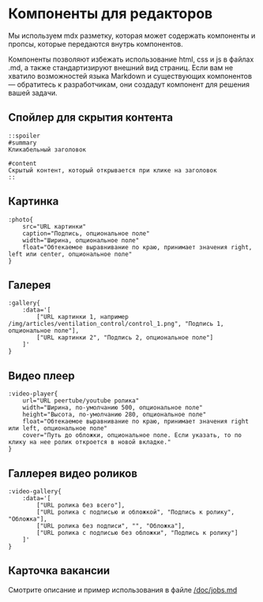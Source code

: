# Компоненты для редакторов

Мы используем mdx разметку, которая может содержать компоненты и пропсы, которые передаются внутрь компонентов.

Компоненты позволяют избежать использование html, css и js в файлах .md, а также стандартизируют внешний вид страниц. Если вам не хватило возможностей языка Markdown и существующих компонентов — обратитесь к разработчикам, они создадут компонент для решения вашей задачи.

## Спойлер для скрытия контента

```
::spoiler
#summary
Кликабельный заголовок

#content
Скрытый контент, который открывается при клике на заголовок
::
```

## Картинка

```
:photo{
    src="URL картинки"
    caption="Подпись, опциональное поле"
    width="Ширина, опциональное поле"
    float="Обтекаемое выравнивание по краю, принимает значения right, left или center, опциональное поле"
}
```

## Галерея

```
:gallery{
    :data='[
        ["URL картинки 1, например /img/articles/ventilation_control/control_1.png", "Подпись 1, опциональное поле"],
        ["URL картинки 2", "Подпись 2, опциональное поле"]
    ]'
}
```

## Видео плеер

```
:video-player{
    url="URL peertube/youtube ролика"
    width="Ширина, по-умолчанию 500, опциональное поле"
    height="Высота, по-умолчанию 280, опциональное поле"
    float="Обтекаемое выравнивание по краю, принимает значения right или left, опциональное поле"
    cover="Путь до обложки, опциональное поле. Если указать, то по клику на нее ролик откроется в новой вкладке."
}
```

## Галлерея видео роликов

```
:video-gallery{
    :data='[
        ["URL ролика без всего"],
        ["URL ролика c подписью и обложкой", "Подпись к ролику", "Обложка"],
        ["URL ролика без подписи", "", "Обложка"],
        ["URL ролика c подписью без обложки", "Подпись к ролику"]
    ]'
}
```

## Карточка вакансии
Смотрите описание и пример использования в файле [/doc/jobs.md](/doc/jobs.md)
